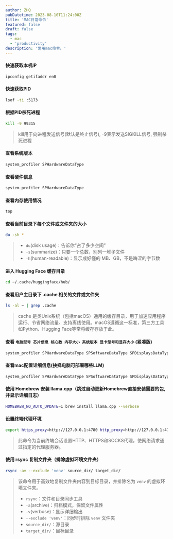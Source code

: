 ```yaml
---
author: ZHQ
pubDatetime: 2023-08-10T11:24:00Z
title: 'MAC日常命令'
featured: false
draft: false
tags:
  - mac
  - 'productivity'
description: '常用mac命令。'
---
```



#### 快速获取本机IP

```bash
ipconfig getifaddr en0
```

#### 快速获取PID

```bash
lsof -ti :5173
```

#### 根据PID杀死进程

```bash
kill -9 99315
```
> kill用于向进程发送信号(默认是终止信号), -9表示发送SIGKILL信号, 强制杀死进程

#### 查看系统版本

```bash
system_profiler SPHardwareDataType
```

#### 查看硬件信息

```bash
system_profiler SPHardwareDataType
```

#### 查看内存使用情况

```bash
top
```
#### 查看当前目录下每个文件或文件夹的大小

```bash
du -sh *
```
> - `du`(disk usage)：告诉你“占了多少空间”  
> - `-s`(summarize)：只要一个总数，别列一堆子文件  
> - `-h`(human-readable)：显示成好懂的 MB、GB，不是晦涩的字节数  

#### 进入 Hugging Face 缓存目录

```bash
cd ~/.cache/huggingface/hub/
```
#### 查看用户主目录下 .cache 相关的文件或文件夹

```bash
ls -al ~ | grep .cache
```
> cache 是类Unix系统（包括macOS）通用的缓存目录，用于加速应用程序运行、节省网络流量、支持离线使用。macOS遵循这一标准，第三方工具如Python、Hugging Face等常将缓存存放于此。


#### 查看 `电脑型号 芯片信息 核心数 内存大小 系统版本 显卡型号和显存大小` (紧凑版)

```bash
system_profiler SPHardwareDataType SPSoftwareDataType SPDisplaysDataType | grep -E "Model Name|Model Identifier|Chip|Memory|Cores|System Version|Chipset Model|VRAM"
```

#### 查看mac配置详细信息(抉择电脑可部署哪些LLM)

```bash
system_profiler SPHardwareDataType SPSoftwareDataType SPDisplaysDataType
```

#### 使用 Homebrew 安装 llama.cpp（跳过自动更新Homebrew直接安装需要的包,并显示详细日志）

```bash
HOMEBREW_NO_AUTO_UPDATE=1 brew install llama.cpp --verbose
```

#### 设置终端代理环境

```bash
export https_proxy=http://127.0.0.1:4780 http_proxy=http://127.0.0.1:4780 all_proxy=socks5://127.0.0.1:4781
```
> 此命令为当前终端会话设置HTTP、HTTPS和SOCKS代理，使网络请求通过指定的代理服务器。

#### 使用 rsync 复制文件夹（排除虚拟环境文件夹）

```bash
rsync -av --exclude 'venv' source_dir/ target_dir/
```
> 该命令用于高效地复制文件夹内容到目标目录，并排除名为 `venv` 的虚拟环境文件夹。  
> - `rsync`：文件和目录同步工具  
> - `-a`(archive)：归档模式，保留文件属性  
> - `-v`(verbose)：显示详细输出  
> - `--exclude 'venv'`：同步时排除 `venv` 文件夹  
> - `source_dir/`：源目录  
> - `target_dir/`：目标目录  

